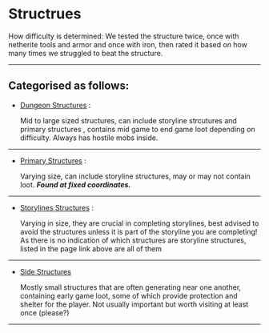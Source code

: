 # Structrues

How difficulty is determined:
We tested the structure twice, once with netherite tools and armor and once with iron, then rated it based on how many times we struggled to beat the structure.



---

## Categorised as follows:

 - [Dungeon Structures](https://1d10t1c-stud10s.github.io/more-to-explore/structures>dungeons.html) :
   
   Mid to large sized structures, can include storyline strcutures and primary             structures ,
   contains mid game to end game loot depending on difficulty.
   Always has hostile mobs inside.

---

 - [Primary Structures](https://1d10t1c-stud10s.github.io/more-to-explore/structures>primary.html) :
   
   Varying size, can include storyline structures,
   may or may not contain loot.
   ***Found at fixed coordinates.***

---
   
 - [Storylines Structures](https://1d10t1c-stud10s.github.io/more-to-explore/structures>storyline.html) :

   Varying in size, they are crucial in completing storylines,
   best advised to avoid the structures unless it is part of the storyline you are    completing!
   As there is no indication of which structures are storyline structures, listed in    the page link above are all of them 

---

 - [Side Structures](https://1d10t1c-stud10s.github.io/more-to-explore/structures>side.html)

   Mostly small structures that are often generating near one another, containing early    game loot, some of which provide protection and shelter for the player.
   Not usually important but worth visiting at least once (please?)

---
